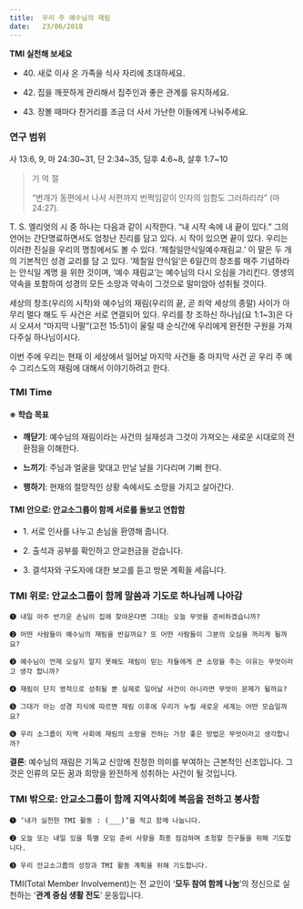 ```yaml
---
title:  우리 주 예수님의 재림
date:   23/06/2018
---
```


**TMI 실천해 보세요**

- 40\. 새로 이사 온 가족을 식사 자리에 초대하세요.

- 42\. 집을 깨끗하게 관리해서 집주인과 좋은 관계를 유지하세요.

- 43\. 장볼 때마다 찬거리를 조금 더 사서 가난한 이들에게 나눠주세요.

### 연구 범위
사 13:6, 9, 마 24:30~31, 단 2:34~35, 딤후 4:6~8, 살후 1:7~10

> <p>기 억 절</p>
> “번개가 동편에서 나서 서편까지 번쩍임같이 인자의 임함도 그러하리라” (마 24:27).

T. S. 엘리엇의 시 중 하나는 다음과 같이 시작한다. “내 시작 속에 내
끝이 있다.” 그의 언어는 간단명료하면서도 엄청난 진리를 담고 있다. 시
작이 있으면 끝이 있다. 우리는 이러한 진실을 우리의 명칭에서도 볼 수
있다. ‘제칠일안식일예수재림교.’ 이 말은 두 개의 기본적인 성경 교리를 담
고 있다. ‘제칠일 안식일’은 6일간의 창조를 매주 기념하라는 안식일 계명
을 위한 것이며, ‘예수 재림교’는 예수님의 다시 오심을 가리킨다. 영생의
약속을 포함하여 성경의 모든 소망과 약속이 그것으로 말미암아 성취될
것이다.

세상의 창조(우리의 시작)와 예수님의 재림(우리의 끝, 곧 죄악 세상의
종말) 사이가 아무리 멀다 해도 두 사건은 서로 연결되어 있다. 우리를 창
조하신 하나님(요 1:1~3)은 다시 오셔서 “마지막 나팔”(고전 15:51)이 울릴
때 순식간에 우리에게 완전한 구원을 가져다주실 하나님이시다.

이번 주에 우리는 현재 이 세상에서 일어날 마지막 사건들 중 마지막
사건 곧 우리 주 예수 그리스도의 재림에 대해서 이야기하려고 한다.

### TMI Time

#### ※ 학습 목표

- **깨닫기**: 예수님의 재림이라는 사건의 실재성과 그것이
가져오는 새로운 시대로의 전환점을 이해한다.

- **느끼기**: 주님과 얼굴을 맞대고 만날 날을 기다리며 기뻐
한다.

- **행하기**: 현재의 절망적인 상황 속에서도 소망을 가지고
살아간다.

#### TMI 안으로: 안교소그룹이 함께 서로를 돌보고 연합함

- 1\. 서로 인사를 나누고
손님을 환영해 줍니다.

- 2\. 출석과 공부를 확인하고
안교헌금을 걷습니다.

- 3\. 결석자와 구도자에
대한 보고를 듣고
방문 계획을 세웁니다.

### TMI 위로: 안교소그룹이 함께 말씀과 기도로 하나님께 나아감

`➊ 내일 아주 반가운 손님이 집에 찾아온다면 그대는 오늘 무엇을 준비하겠습니까?`

`➋ 어떤 사람들이 예수님의 재림을 반길까요? 또 어떤 사람들이 그분의 오심을 꺼리게 될까요?`

`➌ 예수님이 언제 오실지 알지 못해도 재림이 믿는 자들에게 큰 소망을 주는 이유는 무엇이라고 생각
합니까?`

`➍ 재림이 단지 영적으로 성취될 뿐 실제로 일어날 사건이 아니라면 무엇이 문제가 될까요?`

`➎ 그대가 아는 성경 지식에 따르면 재림 이후에 우리가 누릴 새로운 세계는 어떤 모습일까요?`

`➏ 우리 소그룹이 지역 사회에 재림의 소망을 전하는 가장 좋은 방법은 무엇이라고 생각합니까?`

**결론**: 예수님의 재림은 기독교 신앙에 진정한 의미를 부여하는 근본적인 신조입니다. 그것은 인류의
모든 꿈과 희망을 완전하게 성취하는 사건이 될 것입니다.

### TMI 밖으로: 안교소그룹이 함께 지역사회에 복음을 전하고 봉사함

`➊ ‘내가 실천한 TMI 활동 : (___)’을 적고 함께 나눕니다.`

`➋ 오늘 또는 내일 있을 특별 모임 준비 사항을 최종 점검하며 초청할 친구들을 위해 기도합니다.`

`➌ 우리 안교소그룹의 성장과 TMI 활동 계획을 위해 기도합니다.`

TMI(Total Member Involvement)는 전 교인이 ‘**모두 참여 함께 나눔**’의 정신으로 실천하는 ‘**관계 중심 생활 전도**’ 운동입니다.